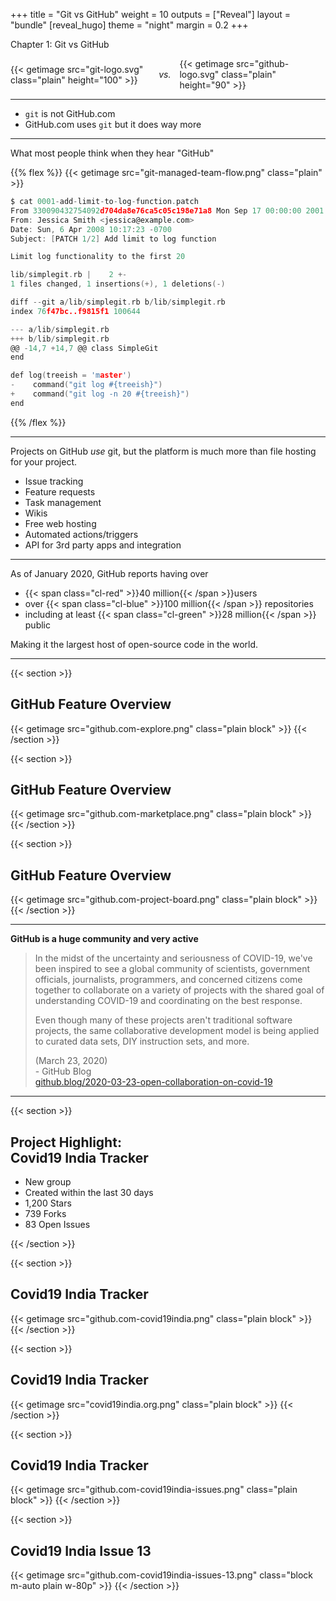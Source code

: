 +++
title = "Git vs GitHub"
weight = 10
outputs = ["Reveal"]
layout = "bundle"
[reveal_hugo]
theme = "night"
margin = 0.2
+++


Chapter 1: Git vs GitHub

<div class="flex" style="display:flex; justify-content:center; align-items:center;">
{{< getimage src="git-logo.svg" class="plain" height="100" >}}
<span style="padding: 0 1em; font-style: italic;">vs.</span>
{{< getimage src="github-logo.svg" class="plain" height="90" >}}
</div>

---

- `git` is not GitHub.com
- GitHub.com uses `git` but it does way more

---
What most people think when they hear "GitHub"

{{% flex %}}
{{< getimage src="git-managed-team-flow.png" class="plain" >}}

```c
$ cat 0001-add-limit-to-log-function.patch
From 330090432754092d704da8e76ca5c05c198e71a8 Mon Sep 17 00:00:00 2001
From: Jessica Smith <jessica@example.com>
Date: Sun, 6 Apr 2008 10:17:23 -0700
Subject: [PATCH 1/2] Add limit to log function

Limit log functionality to the first 20

lib/simplegit.rb |    2 +-
1 files changed, 1 insertions(+), 1 deletions(-)

diff --git a/lib/simplegit.rb b/lib/simplegit.rb
index 76f47bc..f9815f1 100644

--- a/lib/simplegit.rb  
+++ b/lib/simplegit.rb  
@@ -14,7 +14,7 @@ class SimpleGit  
end  

def log(treeish = 'master')  
-    command("git log #{treeish}")  
+    command("git log -n 20 #{treeish}")  
end  
```

{{% /flex %}}

---
Projects on GitHub _use_ git, but the platform is much more than file hosting for your project.

- Issue tracking
- Feature requests
- Task management
- Wikis
- Free web hosting
- Automated actions/triggers
- API for 3rd party apps and integration

---

As of January 2020, GitHub reports having over

- {{< span class="cl-red" >}}40 million{{< /span >}}users
- over {{< span class="cl-blue" >}}100 million{{< /span >}} repositories
- including at least {{< span class="cl-green" >}}28 million{{< /span >}} public

Making it the largest host of open-source code in the world.

---

{{< section >}}
<h2 class="h1">GitHub Feature Overview</h2>
{{< getimage src="github.com-explore.png" class="plain block" >}}
{{< /section >}}

{{< section >}}
<h2 class="h1">GitHub Feature Overview</h2>
{{< getimage src="github.com-marketplace.png" class="plain block" >}}
{{< /section >}}

{{< section >}}
<h2 class="h1">GitHub Feature Overview</h2>
{{< getimage src="github.com-project-board.png" class="plain block" >}}
{{< /section >}}

---

**GitHub is a huge community and very active**

<div class="fs-0 text-left">
<blockquote class="fs-m2 w-90p">
<p class="my-0">In the midst of the uncertainty and seriousness of COVID-19, we've been inspired to see a global community of scientists, government officials, journalists, programmers, and concerned citizens come together to collaborate on a variety of projects with the shared goal of understanding COVID-19 and coordinating on the best response.</p>
<p>Even though many of these projects aren't traditional software projects, the same collaborative development model is being applied to curated data sets, DIY instruction sets, and more.</p>
<div class="text-right">(March 23, 2020)<br>- GitHub Blog</div>
<div class="text-right"><a href="https://github.blog/2020-03-23-open-collaboration-on-covid-19/" class="fs-m4">github.blog/2020-03-23-open-collaboration-on-covid-19</a></div>
</blockquote>
</div>

---

{{< section >}}
<h2 class="h1">Project Highlight: <br>Covid19 India Tracker</h2>
<ul>
<li>New group</li>
<li>Created within the last 30 days</li>
<li>1,200 Stars</li>
<li>739 Forks</li>
<li>83 Open Issues</li>
</ul>
{{< /section >}}

{{< section >}}
<h2 class="h1">Covid19 India Tracker</h2>
{{< getimage src="github.com-covid19india.png" class="plain block" >}}
{{< /section >}}

{{< section >}}
<h2 class="h1">Covid19 India Tracker</h2>
{{< getimage src="covid19india.org.png" class="plain block" >}}
{{< /section >}}

{{< section >}}
<h2 class="h1">Covid19 India Tracker</h2>
{{< getimage src="github.com-covid19india-issues.png" class="plain block" >}}
{{< /section >}}

{{< section >}}
<h2 class="h1">Covid19 India Issue 13</h2>
{{< getimage src="github.com-covid19india-issues-13.png" class="block m-auto plain w-80p" >}}
{{< /section >}}
